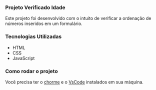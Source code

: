 ### Projeto Verificado Idade

Este projeto foi desenvolvido com o intuito de verificar a ordenação de números inseridos em um formulário.

### Tecnologias Utilizadas

- HTML
- CSS
- JavaScript

### Como rodar o projeto
Você precisa ter o [chorme](https://www.google.com/intl/pt-BR/chrome/) e o [VsCode](https://code.visualstudio.com/download) instalados em sua máquina.
